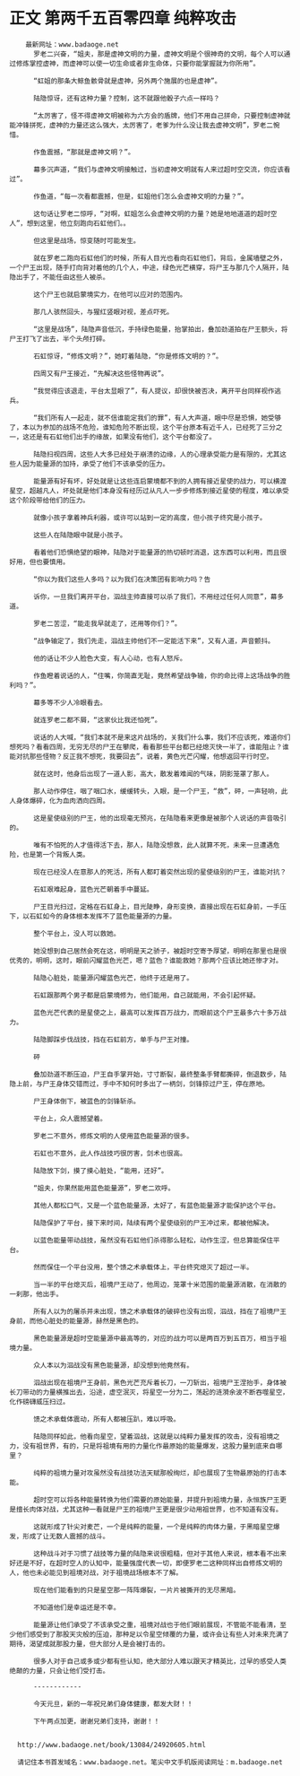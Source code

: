 # 正文 第两千五百零四章 纯粹攻击
        最新网址：www.badaoge.net
          罗老二兴奋，“姐夫，那是虚神文明的力量，虚神文明是个很神奇的文明，每个人可以通过修炼掌控虚神，而虚神可以使一切生命或者非生命体，只要你能掌握就为你所用”。
      
          “虹姐的那条大鲸鱼骸骨就是虚神，另外两个施展的也是虚神”。
      
          陆隐惊讶，还有这种力量？控制，这不就跟他骰子六点一样吗？
      
          “太厉害了，怪不得虚神文明被称为六方会的盾牌，他们不用自己拼命，只要控制虚神就能冲锋拼死，虚神的力量还这么强大，太厉害了，老爹为什么没让我去虚神文明”，罗老二惋惜。
      
          作鱼震撼，“那就是虚神文明？”。
      
          幕多沉声道，“我们与虚神文明接触过，当初虚神文明就有人来过超时空交流，你应该看过”。
      
          作鱼道，“每一次看都震撼，但是，虹姐他们怎么会虚神文明的力量？”。
      
          这句话让罗老二惊呼，“对啊，虹姐怎么会虚神文明的力量？她是地地道道的超时空人”，想到这里，他立刻跑向石虹他们。。
      
          但这里是战场，惊变随时可能发生。
      
          就在罗老二跑向石虹他们的时候，所有人目光也看向石虹他们，背后，金属墙壁之外，一个尸王出现，随手打向背对着他的几个人，中途，绿色光芒横穿，将尸王与那几个人隔开，陆隐出手了，不能任由这些人被杀。
      
          这个尸王也就启蒙境实力，在他可以应对的范围内。
      
          那几人骇然回头，与猩红竖眼对视，差点吓死。
      
          “这里是战场”，陆隐声音低沉，手持绿色能量，抬掌拍出，叠加劲道拍在尸王额头，将尸王打飞了出去，半个头颅打碎。
      
          石虹惊讶，“修炼文明？”，她盯着陆隐，“你是修炼文明的？”。
      
          四周又有尸王接近，“先解决这些怪物再说”。
      
          “我觉得应该退走，平台太显眼了”，有人提议，却很快被否决，离开平台同样视作逃兵。
      
          “我们所有人一起走，就不信谁能定我们的罪”，有人大声道，眼中尽是恐惧，她受够了，本以为参加的战场不危险，谁知危险不断出现，这个平台原本有近千人，已经死了三分之一，这还是有石虹他们出手的缘故，如果没有他们，这个平台都没了。
      
          陆隐扫视四周，这些人大多已经处于崩溃的边缘，人的心理承受能力是有限的，尤其这些人因为能量源的加持，承受了他们不该承受的压力。
      
          能量源有好有坏，好处就是让这些连启蒙境都不到的人拥有接近星使的战力，可以横渡星空，超越凡人，坏处就是他们本身没有经历过从凡人一步步修炼到接近星使的程度，难以承受这个阶段带给他们的压力。
      
          就像小孩子拿着神兵利器，或许可以站到一定的高度，但小孩子终究是小孩子。
      
          这些人在陆隐眼中就是小孩子。
      
          看着他们恐惧绝望的眼神，陆隐对于能量源的热切顿时消退，这东西可以利用，而且很好用，但也要慎用。
      
          “你以为我们这些人多吗？以为我们在决策团有影响力吗？告
      
          诉你，一旦我们离开平台，泅战主帅直接可以杀了我们，不用经过任何人同意”，幕多道。
      
          罗老二苦涩，“能走我早就走了，还用等你们？”。
      
          “战争输定了，我们先走，泅战主帅他们不一定能活下来”，又有人道，声音颤抖。
      
          他的话让不少人脸色大变，有人心动，也有人怒斥。
      
          作鱼瞪着说话的人，“住嘴，你简直无耻，竟然希望战争输，你的命比得上这场战争的胜利吗？”。
      
          幕多等不少人冷眼看去。
      
          就连罗老二都不屑，“这家伙比我还怕死”。
      
          说话的人大喊，“我们本就不是来这片战场的，关我们什么事，我们不应该死，难道你们想死吗？看看四周，无穷无尽的尸王在攀爬，看看那些平台都已经熄灭快一半了，谁能阻止？谁能对抗那些怪物？反正我不想死，我要回去”，说着，黄色光芒闪耀，他想返回平行时空。
      
          就在这时，他身后出现了一道人影，高大，散发着难闻的气味，阴影笼罩了那人。
      
          那人动作停住，咽了咽口水，缓缓转头，入眼，是一个尸王，“救”，砰，一声轻响，此人身体爆碎，化为血肉洒向四周。
      
          这是星使级别的尸王，他的出现毫无预兆，在陆隐看来更像是被那个人说话的声音吸引的。
      
          唯有不怕死的人才值得活下去，那人，陆隐没想救，此人就算不死，未来一旦遭遇危险，也是第一个背叛人类。
      
          现在已经没人在意那人的死活，所有人都盯着突然出现的星使级别的尸王，谁能对抗？
      
          石虹艰难起身，蓝色光芒朝着手中蔓延。
      
          尸王目光扫过，定格在石虹身上，目光陡睁，身形变换，直接出现在石虹身前，一手压下，以石虹如今的身体根本发挥不了蓝色能量源的力量。
      
          整个平台上，没人可以救她。
      
          她没想到自己居然会死在这，明明是天之骄子，被超时空寄予厚望，明明在那里也是很优秀的，明明，这时，眼前闪耀蓝色光芒，嗯？蓝色？谁能救她？那两个应该比她还惨才对。
      
          陆隐心脏处，能量源闪耀蓝色光芒，他终于还是用了。
      
          石虹跟那两个男子都是启蒙境修为，他们能用，自己就能用，不会引起怀疑。
      
          蓝色光芒代表的是星使之上，最高可以发挥百万战力，而眼前这个尸王最多六十多万战力。
      
          陆隐脚踩步伐战技，挡在石虹前方，单手与尸王对撞。
      
          砰
      
          叠加劲道不断压迫，尸王自手掌开始，寸寸断裂，最终整条手臂都撕碎，倒退数步，陆隐上前，与尸王身体交错而过，手中不知何时多出了一柄剑，剑锋掠过尸王，停在原地。
      
          尸王身体倒下，被蓝色的剑锋斩杀。
      
          平台上，众人震撼望着。
      
          罗老二不意外，修炼文明的人使用蓝色能量源的很多。
      
          石虹也不意外，此人作战技巧很厉害，剑术也很高。
      
          陆隐放下剑，摸了摸心脏处，“能用，还好”。
      
          “姐夫，你果然能用蓝色能量源”，罗老二欢呼。
      
          其他人都松口气，又是一个蓝色能量源，太好了，有蓝色能量源才能保护这个平台。
      
          陆隐保护了平台，接下来时间，陆续有两个星使级别的尸王冲过来，都被他解决。
      
          以蓝色能量带动战技，虽然没有石虹他们杀得那么轻松，动作生涩，但总算能保住平台。
      
          然而保住一个平台没用，整个馈之术承载体上，平台终究熄灭了超过一半。
      
          当一半的平台熄灭后，祖境尸王动了，他周边，笼罩十米范围的能量源消散，在消散的一刹那，他出手。
      
          所有人以为的屠杀并未出现，馈之术承载体的破碎也没有出现，泅战，挡在了祖境尸王身前，而他心脏处的能量源，赫然是黑色的。
      
          黑色能量源是超时空能量源中最高等的，对应的战力可以是两百万到五百万，相当于祖境力量。
      
          众人本以为泅战没有黑色能量源，却没想到他竟然有。
      
          泅战出现在祖境尸王身前，黑色光芒充斥着长刀，一刀斩出，祖境尸王涅抬手，身体被长刀带动的力量横推出去，沿途，虚空泯灭，将星空一分为二，荡起的涟漪余波不断吞噬星空，化作磅礴威压扫过。
      
          馈之术承载体震动，所有人都被压趴，难以呼吸。
      
          陆隐同样如此，他看向星空，望着泅战，这就是以纯粹力量发挥的攻击，没有祖境之力，没有祖世界，有的，只是将祖境有用的力量化作最原始的能量爆发，这股力量到底来自哪里？
      
          纯粹的祖境力量对攻虽然没有战技功法天赋那般绚烂，却也展现了生物最原始的打击本能。
      
          超时空可以将各种能量转换为他们需要的原始能量，并提升到祖境力量，永恒族尸王更是擅长肉体对战，尤其这种一看就是尸王的祖境尸王更是很少动用祖世界，也不知道有没有。
      
          这就形成了针尖对麦芒，一个是纯粹的能量，一个是纯粹的肉体力量，于黑暗星空爆发，形成了让无数人震撼的战斗。
      
          这种战斗对于习惯了战技等力量的陆隐来说很粗糙，但对于其他人来说，根本看不出来好还是不好，在超时空人的认知中，能量强度代表一切，即便罗老二这种同样出自修炼文明的人，他也未必能见到祖境对战，对于祖境战场根本不了解。
      
          现在他们能看到的只是星空那一阵阵爆裂，一片片被撕开的无尽黑暗。
      
          不知道他们是幸运还是不幸。
      
          能量源让他们承受了不该承受之重，祖境对战也于他们眼前展现，不管能不能看清，至少他们感受到了那股天灾般的压迫，那种足以令星空倾覆的力量，或许会让有些人对未来充满了期待，渴望成就那股力量，但大部分人是会被打击的。
      
          很多人对于自己或多或少都有些认知，绝大部分人难以跟天才精英比，过早的感受人类绝颠的力量，只会让他们受打击。
      
          ------------
      
          今天元旦，新的一年祝兄弟们身体健康，都发大财！！
      
          下午两点加更，谢谢兄弟们支持，谢谢！！
      
      
      http://www.badaoge.net/book/13084/24920605.html
      
      请记住本书首发域名：www.badaoge.net。笔尖中文手机版阅读网址：m.badaoge.net
